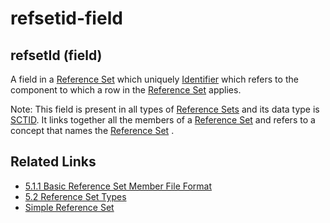 # refsetid-field

## refsetId (field)

A field in a [Reference Set](https://confluence.ihtsdotools.org/display/DOCGLOSS/Reference+Set) which uniquely [Identifier](https://confluence.ihtsdotools.org/display/DOCGLOSS/Identifier) which refers to the component to which a row in the [Reference Set](https://confluence.ihtsdotools.org/display/DOCGLOSS/Reference+Set) applies.

Note: This field is present in all types of [Reference Sets](https://confluence.ihtsdotools.org/display/DOCGLOSS/Reference+Set) and its data type is [SCTID](https://confluence.ihtsdotools.org/display/DOCGLOSS/SCTID). It links together all the members of a [Reference Set](https://confluence.ihtsdotools.org/display/DOCGLOSS/Reference+Set) and refers to a concept that names the [Reference Set](https://confluence.ihtsdotools.org/display/DOCGLOSS/Reference+Set) .

## Related Links

* [5.1.1 Basic Reference Set Member File Format](../5.1.1-Basic-Reference-Set-Member-File-Format_28739345.html)
* [5.2 Reference Set Types](../5.2-Reference-Set-Types_28739366.html)
* [Simple Reference Set](https://confluence.ihtsdotools.org/display/WIPRELFMT/Simple+Reference+Set)
